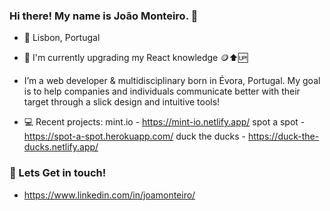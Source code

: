 ### Hi there! My name is João Monteiro. 👋


- 📍 Lisbon, Portugal
- 🌱 I'm currently upgrading my React knowledge 🪙⬆️🆙
- I’m a web developer & multidisciplinary born in Évora, Portugal.
My goal is to help companies and individuals communicate better with their target through a slick design and intuitive tools!

- 💻 Recent projects:
     mint.io - https://mint-io.netlify.app/
     spot a spot - https://spot-a-spot.herokuapp.com/
     duck the ducks - https://duck-the-ducks.netlify.app/


### 💬 Lets Get in touch!
-  https://www.linkedin.com/in/joamonteiro/

<!--
**joamonteiro/joamonteiro** is a ✨ _special_ ✨ repository because its `README.md` (this file) appears on your GitHub profile.

Here are some ideas to get you started:

- 
-->
